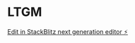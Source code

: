# LTGM

[Edit in StackBlitz next generation editor ⚡️](https://stackblitz.com/~/github.com/clevelanda1/LTGM)
